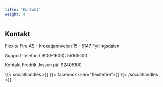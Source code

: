 ```yaml
---
title: "Kontakt"
weight: 4
---
```


## Kontakt

Flexite Fire AS - 
Krokatjønnveien 15 - 
5147 Fyllingsdalen

Support-telefon (0800-1600): 55165000

Kontakt Fredrik Jessen på: 92405100

{{< socialhandles >}}
	{{< facebook user="flexitefire">}}
{{< /socialhandles >}}